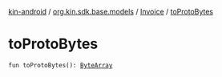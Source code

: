[kin-android](../../index.md) / [org.kin.sdk.base.models](../index.md) / [Invoice](index.md) / [toProtoBytes](./to-proto-bytes.md)

# toProtoBytes

`fun toProtoBytes(): `[`ByteArray`](https://kotlinlang.org/api/latest/jvm/stdlib/kotlin/-byte-array/index.html)